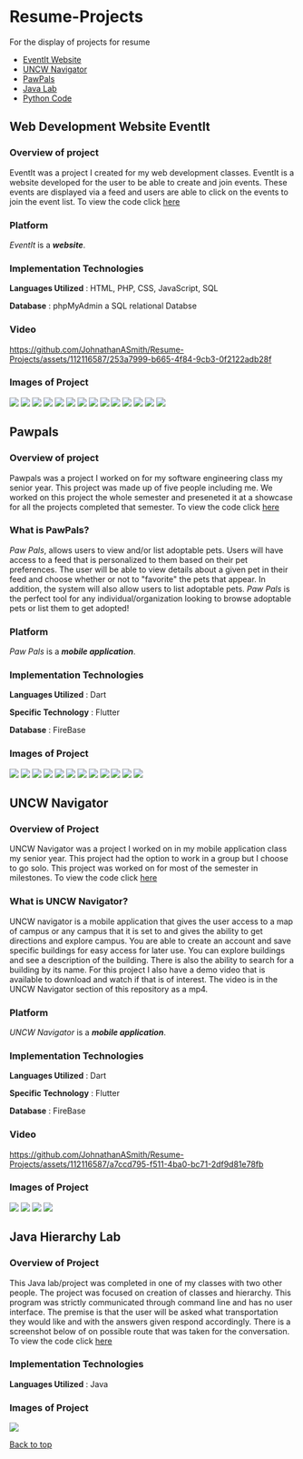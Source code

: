 # Resume-Projects
For the display of projects for resume
* [EventIt Website](https://github.com/JohnathanASmith/Resume-Projects#web-development-website-eventit)
* [UNCW Navigator](https://github.com/JohnathanASmith/Resume-Projects#uncw-navigator)
* [PawPals](https://github.com/JohnathanASmith/Resume-Projects#pawpals)
* [Java Lab](https://github.com/JohnathanASmith/Resume-Projects#java-hierarchy-lab)
* [Python Code](https://github.com/JohnathanASmith/Projects/tree/main/Past%20Projects/Random%20Python%20Code)

## Web Development Website EventIt

### Overview of project
EventIt was a project I created for my web development classes. EventIt is a website developed for the user to be able to create and join events. These events are displayed via a feed and users are able to click on the events to join the event list. To view the code click [here](https://github.com/JohnathanASmith/Projects/tree/main/Past%20Projects/Web%20Dev%20Project)

### Platform
_EventIt_ is a _**website**_.

### Implementation Technologies

**Languages Utilized** : HTML, PHP, CSS, JavaScript, SQL

**Database** : phpMyAdmin a SQL relational Databse

### Video
https://github.com/JohnathanASmith/Resume-Projects/assets/112116587/253a7999-b665-4f84-9cb3-0f2122adb28f

### Images of Project
![](https://github.com/JohnathanASmith/Resume-Projects/blob/main/EventIt-Website/1.png)
![](https://github.com/JohnathanASmith/Resume-Projects/blob/main/EventIt-Website/2.png)
![](https://github.com/JohnathanASmith/Resume-Projects/blob/main/EventIt-Website/3.png)
![](https://github.com/JohnathanASmith/Resume-Projects/blob/main/EventIt-Website/4.png)
![](https://github.com/JohnathanASmith/Resume-Projects/blob/main/EventIt-Website/5.png)
![](https://github.com/JohnathanASmith/Resume-Projects/blob/main/EventIt-Website/6.png)
![](https://github.com/JohnathanASmith/Resume-Projects/blob/main/EventIt-Website/7.png)
![](https://github.com/JohnathanASmith/Resume-Projects/blob/main/EventIt-Website/8.png)
![](https://github.com/JohnathanASmith/Resume-Projects/blob/main/EventIt-Website/9.png)
![](https://github.com/JohnathanASmith/Resume-Projects/blob/main/EventIt-Website/10.png)
![](https://github.com/JohnathanASmith/Resume-Projects/blob/main/EventIt-Website/11.png)
![](https://github.com/JohnathanASmith/Resume-Projects/blob/main/EventIt-Website/12.png)
![](https://github.com/JohnathanASmith/Resume-Projects/blob/main/EventIt-Website/13.png)
![](https://github.com/JohnathanASmith/Resume-Projects/blob/main/EventIt-Website/14.png)

## Pawpals

### Overview of project
Pawpals was a project I worked on for my software engineering class my senior year. This project was made up of five people including me. We worked on this project the whole semester and preseneted it at a showcase for all the projects completed that semester. To view the code click [here](https://github.com/JohnathanASmith/2022-Pawpals)

### What is PawPals?
_Paw Pals_, allows users to view and/or list adoptable pets.  Users will have access to a feed that is personalized to them based on their pet preferences.  The user will be able to view details about a given pet in their feed and choose whether or not to "favorite" the pets that appear.  In addition, the system will also allow users to list adoptable pets.  _Paw Pals_ is the perfect tool for any individual/organization looking to browse adoptable pets or list them to get adopted!

### Platform
_Paw Pals_ is a _**mobile application**_.

### Implementation Technologies

**Languages Utilized** : Dart

**Specific Technology** : Flutter

**Database** : FireBase

### Images of Project
![](https://github.com/JohnathanASmith/Resume-Projects/blob/main/PawPals/loginValidation.png)
![](https://github.com/JohnathanASmith/Resume-Projects/blob/main/PawPals/signupValidation.png)
![](https://github.com/JohnathanASmith/Resume-Projects/blob/main/PawPals/recoveryValidation.png)
![](https://github.com/JohnathanASmith/Resume-Projects/blob/main/PawPals/locationServicesConfirmation.png)
![](https://github.com/JohnathanASmith/Resume-Projects/blob/main/PawPals/My%20Profile%20%2B%20Delete%20Post%20%2B%20Logout%20Button.png)
![](https://github.com/JohnathanASmith/Resume-Projects/blob/main/PawPals/Edit%20Profile%20%2B%20Validation.png)
![](https://github.com/JohnathanASmith/Resume-Projects/blob/main/PawPals/uploadingPhoto.png)
![](https://github.com/JohnathanASmith/Resume-Projects/blob/main/PawPals/feedPreferences.png)
![](https://github.com/JohnathanASmith/Resume-Projects/blob/main/PawPals/Like%20Post%20%2B%20Dislike%20Post%20%2B%20Out%20of%20Posts.png)
![](https://github.com/JohnathanASmith/Resume-Projects/blob/main/PawPals/Create%20Post%20%2B%20Validation.png)
![](https://github.com/JohnathanASmith/Resume-Projects/blob/main/PawPals/Detailed%20Post%20%2B%20Other%20User%20Profile.png)
![](https://github.com/JohnathanASmith/Resume-Projects/blob/main/PawPals/Liked%20Post%20Screen%20%2B%20Unlike%20a%20Post.png)

## UNCW Navigator

### Overview of Project
UNCW Navigator was a project I worked on in my mobile application class my senior year. This project had the option to work in a group but I choose to go solo. This project was worked on for most of the semester in milestones. To view the code click [here](https://github.com/JohnathanASmith/Projects/tree/main/Past%20Projects/uncwnavigatorapplication)

### What is UNCW Navigator?
UNCW navigator is a mobile application that gives the user access to a map of campus or any campus that it is set to and gives the ability to get directions and explore campus. You are able to create an account and save specific buildings for easy access for later use. You can explore buildings and see a description of the building. There is also the ability to search for a building by its name. For this project I also have a demo video that is available to download and watch if that is of interest. The video is in the UNCW Navigator section of this repository as a mp4.

### Platform
_UNCW Navigator_ is a _**mobile application**_.

### Implementation Technologies

**Languages Utilized** : Dart

**Specific Technology** : Flutter

**Database** : FireBase

### Video
https://github.com/JohnathanASmith/Resume-Projects/assets/112116587/a7ccd795-f511-4ba0-bc71-2df9d81e78fb

### Images of Project
![](https://github.com/JohnathanASmith/Resume-Projects/blob/main/UNCW-Navigator/navigator1.png)
![](https://github.com/JohnathanASmith/Resume-Projects/blob/main/UNCW-Navigator/navigator2.png)
![](https://github.com/JohnathanASmith/Resume-Projects/blob/main/UNCW-Navigator/navigator3.png)
![](https://github.com/JohnathanASmith/Resume-Projects/blob/main/UNCW-Navigator/navigator4.png)

## Java Hierarchy Lab

### Overview of Project
This Java lab/project was completed in one of my classes with two other people. The project was focused on creation of classes and hierarchy. This program was strictly communicated through command line and has no user interface. The premise is that the user will be asked what transportation they would like and with the answers given respond accordingly. There is a screenshot below of on possible route that was taken for the conversation. To view the code click [here](https://github.com/JohnathanASmith/Projects/tree/main/Past%20Projects/Java%20Hierarchy%20Lab/src)

### Implementation Technologies

**Languages Utilized** : Java

### Images of Project
![](https://github.com/JohnathanASmith/Resume-Projects/blob/main/Java-Lab/java-lab-screenshot.png)

[Back to top](https://github.com/JohnathanASmith/Resume-Projects#resume-projects)

